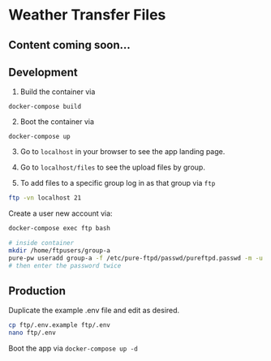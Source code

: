 # Weather Transfer Files

## Content coming soon...

## Development

1. Build the container via

`docker-compose build`

2. Boot the container via

`docker-compose up`

3. Go to `localhost` in your browser to see the app
   landing page.

4. Go to `localhost/files` to see the upload files by group.

5. To add files to a specific group log in as that group via `ftp`

```bash
ftp -vn localhost 21
```

Create a user new account via:

```bash
docker-compose exec ftp bash

# inside container
mkdir /home/ftpusers/group-a
pure-pw useradd group-a -f /etc/pure-ftpd/passwd/pureftpd.passwd -m -u ftpuser -d /home/ftpusers/group-a
# then enter the password twice
```

## Production

Duplicate the example .env file and edit as desired.

```bash
cp ftp/.env.example ftp/.env
nano ftp/.env
```

Boot the app via `docker-compose up -d`
